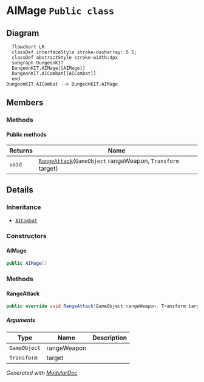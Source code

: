 # AIMage `Public class`

## Diagram
```mermaid
  flowchart LR
  classDef interfaceStyle stroke-dasharray: 5 5;
  classDef abstractStyle stroke-width:4px
  subgraph DungeonKIT
  DungeonKIT.AIMage[[AIMage]]
  DungeonKIT.AICombat[[AICombat]]
  end
DungeonKIT.AICombat --> DungeonKIT.AIMage
```

## Members
### Methods
#### Public  methods
| Returns | Name |
| --- | --- |
| `void` | [`RangeAttack`](#rangeattack)(`GameObject` rangeWeapon, `Transform` target) |

## Details
### Inheritance
 - [
`AICombat`
](./dungeonkit-AICombat)

### Constructors
#### AIMage
```csharp
public AIMage()
```

### Methods
#### RangeAttack
```csharp
public override void RangeAttack(GameObject rangeWeapon, Transform target)
```
##### Arguments
| Type | Name | Description |
| --- | --- | --- |
| `GameObject` | rangeWeapon |   |
| `Transform` | target |   |

*Generated with* [*ModularDoc*](https://github.com/hailstorm75/ModularDoc)

